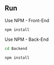 ## Run

Use NPM - Front-End

```bash
npm install
```

Use NPM - Back-End 

```bash
cd Backend
```
```bash
npm install
```
